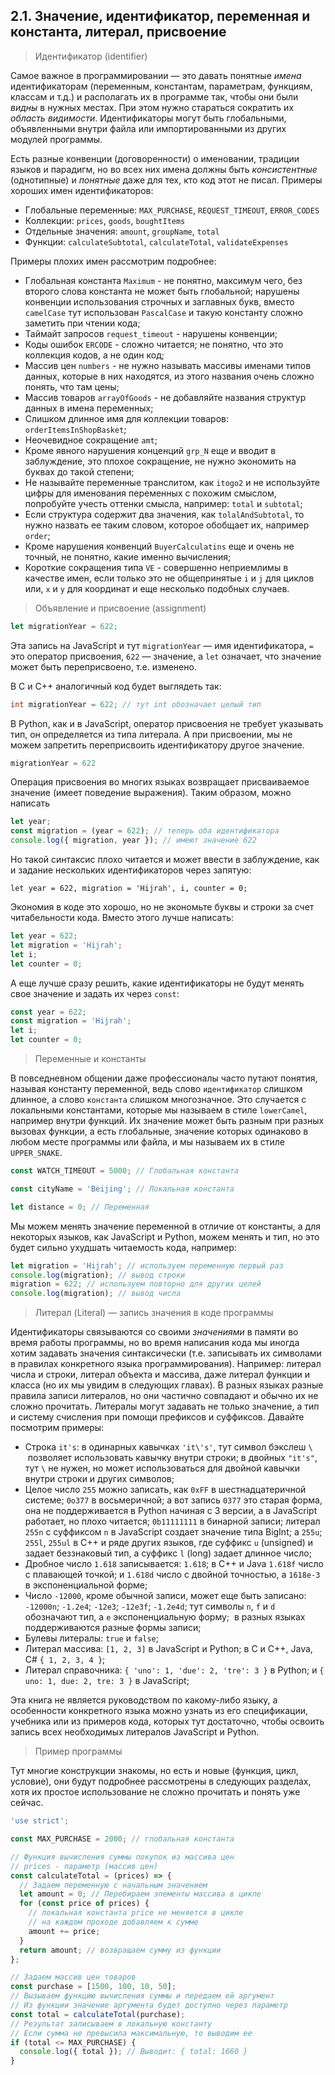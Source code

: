 ## 2.1. Значение, идентификатор, переменная и константа, литерал, присвоение

> Идентификатор (identifier)

Самое важное в программировании — это давать понятные _имена_ идентификаторам (переменным, константам, параметрам, функциям, классам и т.д.) и располагать их в программе так, чтобы они были _видны_ в нужных местах. При этом нужно стараться сократить их _область видимости_. Идентификаторы могут быть глобальными, объявленными внутри файла или импортированными из других модулей программы.

Есть разные конвенции (договоренности) о именовании, традиции языков и парадигм, но во всех них имена должны быть _консистентные_ (однотипные) и _понятные_ даже для тех, кто код этот не писал. Примеры хороших имен идентификаторов:

- Глобальные переменные: `MAX_PURCHASE`, `REQUEST_TIMEOUT`, `ERROR_CODES`
- Коллекции: `prices`, `goods`, `boughtItems`
- Отдельные значения: `amount`, `groupName`, `total`
- Функции: `calculateSubtotal`, `calculateTotal`, `validateExpenses`

Примеры плохих имен рассмотрим подробнее:
- Глобальная константа `Maximum` - не понятно, максимум чего, без второго слова константа не может быть глобальной; нарушены конвенции использования строчных и заглавных букв, вместо `camelCase` тут использован `PascalCase` и такую константу сложно заметить при чтении кода;
- Таймайт запросов `request_timeout` - нарушены конвенции;
- Коды ошибок `ERCODE` - сложно читается; не понятно, что это коллекция кодов, а не один код;
- Массив цен `numbers` - не нужно называть массивы именами типов данных, которые в них находятся, из этого названия очень сложно понять, что там цены;
- Массив товаров `arrayOfGoods` - не добавляйте названия структур данных в имена переменных;
- Слишком длинное имя для коллекции товаров: `orderItemsInShopBasket`;
- Неочевидное сокращение `amt`;
- Кроме явного нарушения конценций `grp_N` еще и вводит в заблуждение, это плохое сокращение, не нужно экономить на буквах до такой степени;
- Не называйте переменные транслитом, как `itogo2` и не используйте цифры для именования переменных с похожим смыслом, попробуйте учесть оттенки смысла, например: `total` и `subtotal`;
- Если структура содержит два значения, как `tolalAndSubtotal`, то нужно назвать ее таким словом, которое обобщает их, например `order`;
- Кроме нарушения конвенций `BuyerCalculatins` еще и очень не точный, не понятно, какие именно вычисления;
- Короткие сокращения типа `VE` - совершенно неприемлимы в качестве имен, если только это не общепринятые `i` и `j` для циклов или, `x` и `y` для координат и еще несколько подобных случаев.

> Объявление и присвоение (assignment)

```js
let migrationYear = 622;
```

Эта запись на JavaScript и тут `migrationYear` — имя идентификатора, `=` это оператор присвоения, `622` — значение, а `let` означает, что значение может быть переприсвоено, т.е. изменено.

В C и C++ аналогичный код будет выглядеть так:

```c
int migrationYear = 622; // тут int обозначает целый тип
```

В Python, как и в JavaScript, оператор присвоения не требует указывать тип, он определяется из типа литерала. А при присвоении, мы не можем запретить переприсвоить идентификатору другое значение.

```py
migrationYear = 622
```

Операция присвоения во многих языках возвращает присваиваемое значение (имеет поведение выражения). Таким образом, можно написать

```js
let year;
const migration = (year = 622); // теперь оба идентификатора
console.log({ migration, year }); // имеют значение 622
```

Но такой синтаксис плохо читается и может ввести в заблуждение, как и задание нескольких идентификаторов через запятую:

```
let year = 622, migration = 'Hijrah', i, counter = 0;
```

Экономия в коде это хорошо, но не экономьте буквы и строки за счет читабельности кода. Вместо этого лучше написать:

```js
let year = 622;
let migration = 'Hijrah';
let i;
let counter = 0;
```

А еще лучше сразу решить, какие идентификаторы не будут менять свое значение и задать их через `const`:

```js
const year = 622;
const migration = 'Hijrah';
let i;
let counter = 0;
```

> Переменные и константы

В повседневном общении даже профессионалы часто путают понятия, называя константу переменной, ведь слово `идентификатор` слишком длинное, а слово `константа` слишком многозначное. Это случается с локальными константами, которые мы называем в стиле `lowerCamel`, например внутри функций. Их значение может быть разным при разных вызовах функции, а есть глобальные, значение которых одинаково в любом месте программы или файла, и мы называем их в стиле `UPPER_SNAKE`.

```js
const WATCH_TIMEOUT = 5000; // Глобальная константа
```

```js
const cityName = 'Beijing'; // Локальная константа
```

```js
let distance = 0; // Переменная
```

Мы можем менять значение переменной в отличие от константы, а для некоторых языков, как JavaScript и Python, можем менять и тип, но это будет сильно ухудшать читаемость кода, например:

```js
let migration = 'Hijrah'; // используем переменную первый раз
console.log(migration); // вывод строки
migration = 622; // используем повторно для других целей
console.log(migration); // вывод числа
```

> Литерал (Literal) — запись значения в коде программы

Идентификаторы связываются со своими _значениями_ в памяти во время работы программы, но во время написания кода мы иногда хотим задавать значения синтаксически (т.е. записывать их символами в правилах конкретного языка программирования). Например: литерал числа и строки, литерал объекта и массива, даже литерал функции и класса (но их мы увидим в следующих главах). В разных языках разные правила записи литералов, но они частично совпадают и обычно их не сложно прочитать. Литералы могут задавать не только значение, а тип и систему счисления при помощи префиксов и суффиксов. Давайте посмотрим примеры:

- Строка `it's`: в одинарных кавычках `'it\'s'`, тут символ бэкслеш `\`  позволяет использовать кавычку внутри строки; в двойных `"it's"`, тут `\` не нужен, но может использоваться для двойной кавычки внутри строки и других символов;
- Целое число `255` можно записать, как `0xFF` в шестнадцатеричной системе; `0o377` в восьмеричной; а вот запись `0377` это старая форма, она не поддерживается в Python начиная с 3 версии, а в JavaScript работает, но плохо читается; `0b11111111` в бинарной записи; литерал `255n` с суффиксом `n` в JavaScript создает значение типа BigInt; а `255u`; `255l`, `255ul` в C++ и ряде других языков, где суффикс `u` (unsigned) и задает беззнаковый тип, а суффикс `l` (long) задает длинное число;
- Дробное число `1.618` записывается: `1.618`; в C++ и Java `1.618f` число с плавающей точкой; и `1.618d` число с двойной точностью, а `1618e-3` в экспоненциальной форме;
- Число `-12000`, кроме обычной записи, может еще быть записано: `-12000n`; `-1.2e4`; `-12e3`; `-12e3f`; `-1.2e4d`; тут символы `n`, `f` и `d` обозначают тип, а `e` экспоненциальную форму;  в разных языках поддерживаются разные формы записи;
- Булевы литералы: `true` и `false`;
- Литерал массива: `[1, 2, 3]` в JavaScript и Python; в C и C++, Java, C# `{ 1, 2, 3, 4 }`;
- Литерал справочника: `{ 'uno': 1, 'due': 2, 'tre': 3 }` в Python; и `{ uno: 1, due: 2, tre: 3 }` в JavaScript;

Эта книга не является руководством по какому-либо языку, а особенности конкретного языка можно узнать из его спецификации, учебника или из примеров кода, которых тут достаточно, чтобы освоить запись всех необходимых литералов JavaScript и Python.

> Пример программы

Тут многие конструкции знакомы, но есть и новые (функция, цикл, условие), они будут подробнее рассмотрены в следующих разделах, хотя их простое использование не сложно прочитать и понять уже сейчас.

```js
'use strict';

const MAX_PURCHASE = 2000; // глобальная константа

// Функция вычисления суммы покупок из массива цен
// prices - параметр (массив цен)
const calculateTotal = (prices) => {
  // Задаем переменную с начальным значением
  let amount = 0; // Перебираем элементы массива в цикле
  for (const price of prices) {
    // локальная константа price не меняется в цикле
    // на каждом проходе добавляем к сумме
    amount += price;
  }
  return amount; // возвращаем сумму из функции
};

// Задаем массив цен товаров
const purchase = [1500, 100, 10, 50];
// Вызываем функцию вычисления суммы и передаем ей аргумент
// Из функции значение аргумента будет доступно через параметр
const total = calculateTotal(purchase);
// Результат записываем в локальную константу
// Если сумма не превысила максимальную, то выводим ее
if (total <= MAX_PURCHASE) {
  console.log({ total }); // Выводит: { total: 1660 }
}
```

